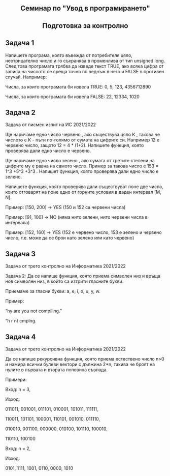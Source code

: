 ## <center> **Семинар по "Увод в програмирането"** </center>

## <center> **Подготовка за контролно** </center>

## Задача 1

Напишете програма, която въвежда от потребителя цяло, неотрицателно число и го съхранява в променлива от тип unsigned long. След това програмата трябва да изведе текст TRUE, ако всяка цифра от записа на числото се среща точно по веднъж в него и FALSE в противен случай.
Например:

Числа, за които програмата би извела TRUE: 0, 5, 123, 4356712890

Числа, за които програмата би извела FALSE: 22, 12334, 1020

## Задача 2

Задача от писмен изпит на ИС 2021/2022

Ще наричаме едно число червено , ако съществува цяло К , такова че числото е К - пъти по-голямо от сумата на цифрите си. Например 12 е червено число, защото 12 = 4 \* (1+2). Напишете функция, която проверява дали едно число е червено.

Ще наричаме едно число зелено , ако сумата от третите степени на цифрите му е равна на самото число. Пример за такова число е 153 = 1^3 +5^3 +3^3 . Напишет функция, която проверява дали едно число е зелено.

Напишете функция, която проверява дали съществуват поне две числа, които отговарят на поне едно от горните условия в даден интервал [M, N].

Пример: [150, 200] -> YES (150 и 152 са червени числа)

Пример: [91, 100] -> NO (няма нито зелени, нито червени числа в интервала)

Пример: [152, 160] -> YES (152 е червено число, 153 е зелено и червено число, т.е. може да се брои като зелено или като червено)

## Задача 3

Задача от трето контролно на Информатика 2021/2022

Задача 2: Да се напише функция, която приема символен низ и връща
нов символен низ, в който са изтрити гласните букви.

Приемаме за гласни букви: a, e, i, o, u, y, w.

Пример:

“hy are you not compiling.”

“h r nt cmplng.

## Задача 4

Задача от трето контролно на Информатика 2021/2022

Да се напише рекурсивна функция, която приема естествено число n>0 и намира всички булеви вектори с дължина 2\*n, такива че броят на нулите в първата и втората половина съвпада.

Примери:

Вход: n = 3,

Изход:

011011, 001001, 011101, 010001, 101011, 111111,

110011, 101101, 100001, 110101, 001010, 011110,

010010, 001100, 000000, 010100, 101110, 100010,

110110, 100100

Вход: n = 2,

Изход:

0101, 1111, 1001, 0110, 0000, 1010
